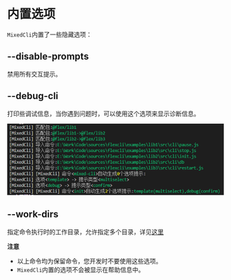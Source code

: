 # 内置选项

`MixedCli`内置了一些隐藏选项：

## --disable-prompts

禁用所有交互提示。

## --debug-cli

打印些调试信息，当你遇到问题时，可以使用这个选项来显示诊断信息。

![](../public/images/debug_cli.png)


## --work-dirs 

指定命令执行时的工作目录，允许指定多个目录，详见[这里](./work-dirs)


**注意**

- 以上命令均为保留命令，您开发时不要使用这些选项。
- `MixedCli`内置的选项不会被显示在帮助信息中。 